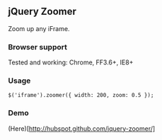 ## jQuery Zoomer

Zoom up any iFrame.

### Browser support

Tested and working: Chrome, FF3.6+, IE8+

### Usage

    $('iframe').zoomer({ width: 200, zoom: 0.5 });

### Demo

(Here)[http://hubspot.github.com/jquery-zoomer/]